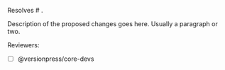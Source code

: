 Resolves # .

Description of the proposed changes goes here. Usually a paragraph or two.

Reviewers:

- [ ] @versionpress/core-devs